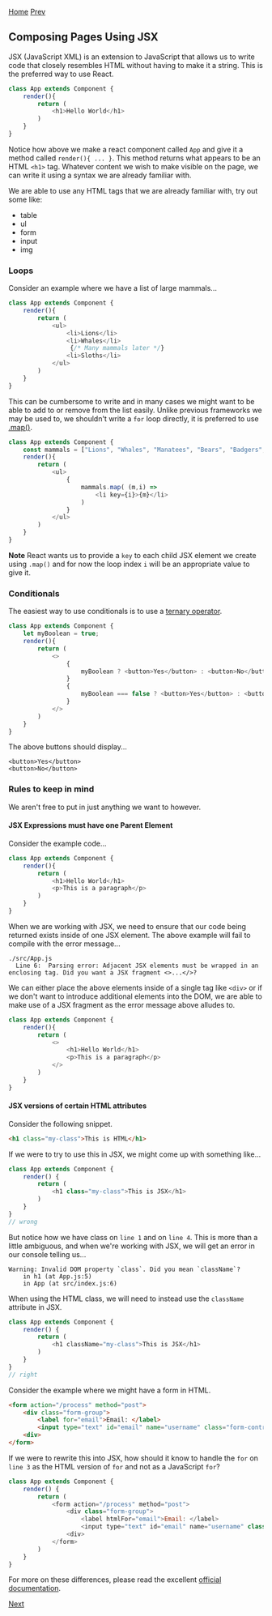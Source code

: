 [Home](https://github.com/wgoode3/react-notes/blob/master/README.md)
[Prev](https://github.com/wgoode3/react-notes/blob/master/create-react-app.md)

## Composing Pages Using JSX

JSX (JavaScript XML) is an extension to JavaScript that allows us to write code that closely resembles HTML without having to make it a string. This is the preferred way to use React.

```javascript
class App extends Component {
    render(){
        return (
            <h1>Hello World</h1>
        )
    }
}
```

Notice how above we make a react component called ```App``` and give it a method called ```render(){ ... }```. This method returns what appears to be an HTML ```<h1>``` tag. Whatever content we wish to make visible on the page, we can write it using a syntax we are already familiar with. 

We are able to use any HTML tags that we are already familiar with, try out some like:

* table
* ul 
* form
* input
* img

### Loops

Consider an example where we have a list of large mammals...

```javascript
class App extends Component {
    render(){
        return (
            <ul>
                <li>Lions</li>
                <li>Whales</li>
                 {/* Many mammals later */}
                <li>Sloths</li>
            </ul>
        )
    }
}
```

This can be cumbersome to write and in many cases we might want to be able to add to or remove from the list easily. Unlike previous frameworks we may be used to, we shouldn't write a ```for``` loop directly, it is preferred to use [.map()](https://developer.mozilla.org/en-US/docs/Web/JavaScript/Reference/Global_Objects/Array/map).


```javascript
class App extends Component {
    const mammals = ["Lions", "Whales", "Manatees", "Bears", "Badgers", "Sloths", "Pandas"];
    render(){
        return (
            <ul>
                {
                    mammals.map( (m,i) =>
                        <li key={i}>{m}</li>
                    )
                }
            </ul>
        )
    }
}
```

**Note** React wants us to provide a ```key``` to each child JSX element we create using ```.map()``` and for now the loop index ```i``` will be an appropriate value to give it.

### Conditionals

The easiest way to use conditionals is to use a [ternary operator](https://developer.mozilla.org/en-US/docs/Web/JavaScript/Reference/Operators/Conditional_Operator). 

```javascript
class App extends Component {
    let myBoolean = true;
    render(){
        return (
            <>
                {
                    myBoolean ? <button>Yes</button> : <button>No</button>
                }
                {
                    myBoolean === false ? <button>Yes</button> : <button>No</button>
                }
            </>
        )
    }
}
```

The above buttons should display...

```
<button>Yes</button>
<button>No</button>
```

### Rules to keep in mind

We aren't free to put in just anything we want to however.

#### JSX Expressions must have one Parent Element

Consider the example code...

```javascript
class App extends Component {
    render(){
        return (
            <h1>Hello World</h1>
            <p>This is a paragraph</p>
        )
    }
}
```

When we are working with JSX, we need to ensure that our code being returned exists inside of one JSX element. The above example will fail to compile with the error message...

```
./src/App.js
  Line 6:  Parsing error: Adjacent JSX elements must be wrapped in an enclosing tag. Did you want a JSX fragment <>...</>?
```

We can either place the above elements inside of a single tag like ```<div>``` or if we don't want to introduce additional elements into the DOM, we are able to make use of a JSX fragment as the error message above alludes to.

```javascript
class App extends Component {
    render(){
        return (
            <>
                <h1>Hello World</h1>
                <p>This is a paragraph</p>
            </>
        )
    }
}
```

#### JSX versions of certain HTML attributes

Consider the following snippet.

```HTML
<h1 class="my-class">This is HTML</h1>
```

If we were to try to use this in JSX, we might come up with something like...

```Javascript
class App extends Component {
    render() {
        return (
            <h1 class="my-class">This is JSX</h1>
        )
    }
}
// wrong
```

But notice how we have class on ```line 1``` and on ```line 4```. This is more than a little ambiguous, and when we're working with JSX, we will get an error in our console telling us...

```
Warning: Invalid DOM property `class`. Did you mean `className`?
    in h1 (at App.js:5)
    in App (at src/index.js:6)
```

When using the HTML class, we will need to instead use the ```className``` attribute in JSX.

```Javascript
class App extends Component {
    render() {
        return (
            <h1 className="my-class">This is JSX</h1>
        )
    }
}
// right
```

Consider the example where we might have a form in HTML.

```HTML
<form action="/process" method="post">
    <div class="form-group">
        <label for="email">Email: </label>
        <input type="text" id="email" name="username" class="form-control" />
    <div>
</form>
```

If we were to rewrite this into JSX, how should it know to handle the ```for``` on ```line 3``` as the HTML version of ```for``` and not as a JavaScript ```for```?

```Javascript
class App extends Component {
    render() {
        return (
            <form action="/process" method="post">
                <div class="form-group">
                    <label htmlFor="email">Email: </label>
                    <input type="text" id="email" name="username" class="form-control" />
                <div>
            </form>
        )
    }
}
```

For more on these differences, please read the excellent [official documentation](https://reactjs.org/docs/dom-elements.html).

[Next](https://github.com/wgoode3/react-notes/blob/master/state-and-events.md)
